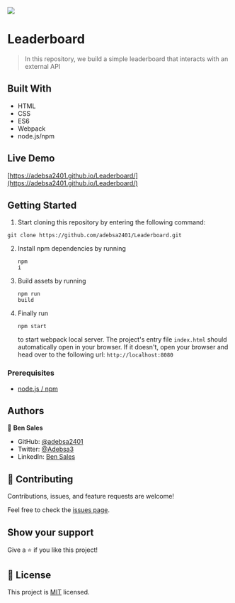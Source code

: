 ![](https://img.shields.io/badge/Microverse-blueviolet)

# Leaderboard

> In this repository, we build a simple leaderboard that interacts with an external API


## Built With

- HTML
- CSS
- ES6
- Webpack
- node.js/npm

## Live Demo

[https://adebsa2401.github.io/Leaderboard/](https://adebsa2401.github.io/Leaderboard/)

## Getting Started

<!-- **This is an example of how you may give instructions on setting up your project locally.**
**Modify this file to match your project, remove sections that don't apply. For example: delete the testing section if the currect project doesn't require testing.** -->

1. Start cloning this repository by entering the following command:

<pre><code>git clone https://github.com/adebsa2401/Leaderboard.git</code></pre>

2. Install npm dependencies by running <pre><code>npm i</code></pre>

3. Build assets by running <pre><code>npm run build</code></pre>

4. Finally run <pre><code>npm start</code></pre> to start webpack local server. The project's entry file `index.html` should automatically open in your browser. If it doesn't, open your browser and head over to the following url: `http://localhost:8080`

### Prerequisites

- [node.js / npm](https://nodejs.org/en/download/)

<!--### Setup

### Install

### Usage

### Run tests

### Deployment -->


## Authors

👤 **Ben Sales**

- GitHub: [@adebsa2401](https://github.com/adebsa2401)
- Twitter: [@Adebsa3](https://twitter.com/Adebsa3)
- LinkedIn: [Ben Sales](https://www.linkedin.com/in/ben-sal%C3%A8s-2688651b6)

## 🤝 Contributing

Contributions, issues, and feature requests are welcome!

Feel free to check the [issues page](../../issues/).

## Show your support

Give a ⭐️ if you like this project!

<!-- ## Acknowledgments

- Hat tip to anyone whose code was used
- Inspiration
- etc -->

## 📝 License

This project is [MIT](./LICENSE) licensed.

<!-- _NOTE: we recommend using the [MIT license](https://choosealicense.com/licenses/mit/) - you can set it up quickly by [using templates available on GitHub](https://docs.github.com/en/communities/setting-up-your-project-for-healthy-contributions/adding-a-license-to-a-repository). You can also use [any other license](https://choosealicense.com/licenses/) if you wish._ -->
